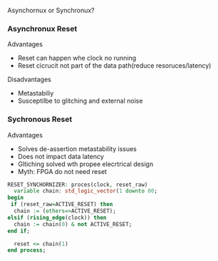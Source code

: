 Asynchornux or Synchronux?

### Asynchronux Reset

Advantages 
- Reset can happen whe clock no running
- Reset cicrucit not part of the data path(reduce resoruces/latency)

Disadvantages
- Metastabiliy
- Susceptilbe to glitching and external noise

### Sychronous Reset
 Advantages 
 - Solves de-assertion metastability issues
 - Does not impact data latency
 - Gltiching solved wth propee elecrtrical design
 - Myth: FPGA do not need reset

``` vhdl
RESET_SYNCHORNIZER: proces(clock, reset_raw)
  variable chain: std_logic_vector(1 downto 00;
begin
 if (reset_raw=ACTIVE_RESET) then
  chain := (others=>ACTIVE_RESET);
elsif (rising_edge(clock)) then
  chain := chain(0) & not ACTIVE_RESET;
end if;

  reset <= chain(1)
end process;

```

